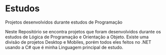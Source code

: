 # Estudos
Projetos desenvolvidos durante estudos de Programação

Neste Repositório se encontra projetos que foram desenvolvidos durante os estudos de Lógica de Programação e Orientação a Objeto.
Existe uma divisão de projetos Desktop e Mobiles, porém todos eles feitos no .NET usando a C# que é minha Linguagem principal de estudo.
